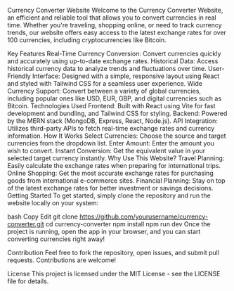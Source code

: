 Currency Converter Website
Welcome to the Currency Converter Website, an efficient and reliable tool that allows you to convert currencies in real time. Whether you're traveling, shopping online, or need to track currency trends, our website offers easy access to the latest exchange rates for over 100 currencies, including cryptocurrencies like Bitcoin.

Key Features
Real-Time Currency Conversion: Convert currencies quickly and accurately using up-to-date exchange rates.
Historical Data: Access historical currency data to analyze trends and fluctuations over time.
User-Friendly Interface: Designed with a simple, responsive layout using React and styled with Tailwind CSS for a seamless user experience.
Wide Currency Support: Convert between a variety of global currencies, including popular ones like USD, EUR, GBP, and digital currencies such as Bitcoin.
Technologies Used
Frontend: Built with React using Vite for fast development and bundling, and Tailwind CSS for styling.
Backend: Powered by the MERN stack (MongoDB, Express, React, Node.js).
API Integration: Utilizes third-party APIs to fetch real-time exchange rates and currency information.
How It Works
Select Currencies: Choose the source and target currencies from the dropdown list.
Enter Amount: Enter the amount you wish to convert.
Instant Conversion: Get the equivalent value in your selected target currency instantly.
Why Use This Website?
Travel Planning: Easily calculate the exchange rates when preparing for international trips.
Online Shopping: Get the most accurate exchange rates for purchasing goods from international e-commerce sites.
Financial Planning: Stay on top of the latest exchange rates for better investment or savings decisions.
Getting Started
To get started, simply clone the repository and run the website locally on your system:

bash
Copy
Edit
git clone https://github.com/yourusername/currency-converter.git
cd currency-converter
npm install
npm run dev
Once the project is running, open the app in your browser, and you can start converting currencies right away!

Contribution
Feel free to fork the repository, open issues, and submit pull requests. Contributions are welcome!

License
This project is licensed under the MIT License - see the LICENSE file for details.

